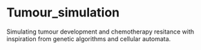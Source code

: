 # Tumour_simulation
Simulating tumour development and chemotherapy resitance with inspiration from genetic algorithms and cellular automata.

